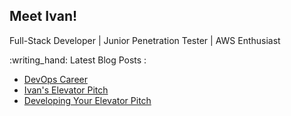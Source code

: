 ## Meet Ivan!

Full-Stack Developer | Junior Penetration Tester | AWS Enthusiast


<p>
:writing_hand: Latest Blog Posts :

<!-- BLOG-POST-LIST:START -->
- [DevOps Career](https://www.hcoco1.com/blog/2024-02-18-devops-career/)
- [Ivan&#39;s Elevator Pitch](https://www.hcoco1.com/blog/2024-07-10-ivan-pitch/)
- [Developing Your Elevator Pitch](https://www.hcoco1.com/blog/2024-07-01-develop-pitch/)
<!-- BLOG-POST-LIST:END -->

</p>
